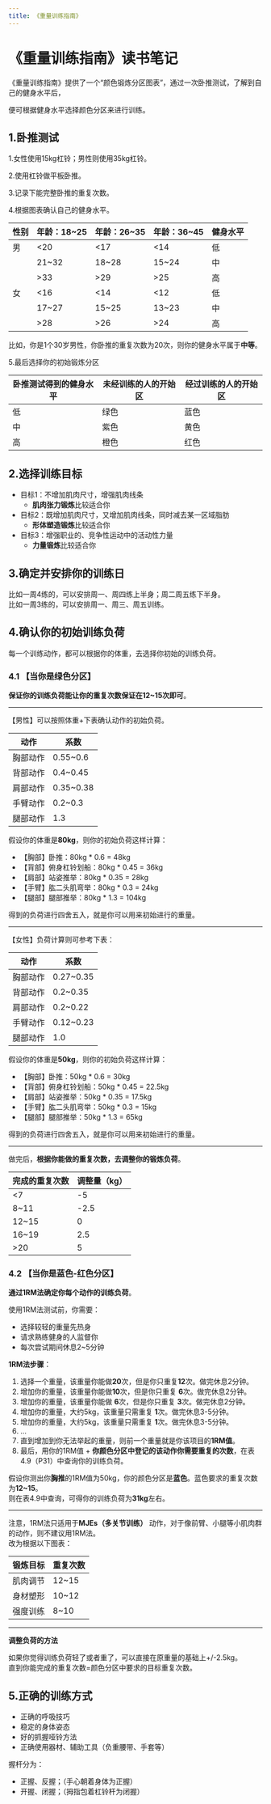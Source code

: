 ```yaml
---
title: 《重量训练指南》
---
```


# 《重量训练指南》读书笔记

《重量训练指南》提供了一个“颜色锻炼分区图表”，通过一次卧推测试，了解到自己的健身水平后，  

便可根据健身水平选择颜色分区来进行训练。  

## 1.卧推测试

1.女性使用15kg杠铃；男性则使用35kg杠铃。  

2.使用杠铃做平板卧推。  

3.记录下能完整卧推的重复次数。  

4.根据图表确认自己的健身水平。

| 性别 | 年龄：18~25 | 年龄：26~35 | 年龄：36~45 | 健身水平 |
|----|----------|----------|----------|------|
| 男  | <20      | <17      | <14      | 低    |
|    | 21~32    | 18~28    | 15~24    | 中    |
|    | >33      | >29      | >25      | 高    |
| 女  | <16      | <14      | <12      | 低    |
|    | 17~27    | 15~25    | 13~23    | 中    |
|    | >28      | >26      | >24      | 高    |

比如，你是1个30岁男性，你卧推的重复次数为20次，则你的健身水平属于**中等**。

5.最后选择你的初始锻炼分区

| 卧推测试得到的健身水平 | 未经训练的人的开始区 | 经过训练的人的开始区 |
|-------------|-----------|------------|
| 低           | 绿色        | 蓝色         |
| 中           | 紫色        | 黄色         |
| 高           | 橙色        | 红色         |




## 2.选择训练目标

- 目标1：不增加肌肉尺寸，增强肌肉线条
  - **肌肉张力锻炼**比较适合你
- 目标2：既增加肌肉尺寸，又增加肌肉线条，同时减去某一区域脂肪
  - **形体塑造锻炼**比较适合你
- 目标3：增强职业的、竞争性运动中的活动性力量
  - **力量锻炼**比较适合你

## 3.确定并安排你的训练日

比如一周4练的，可以安排周一、周四练上半身；周二周五练下半身。  
比如一周3练的，可以安排周一、周三、周五训练。  

## 4.确认你的初始训练负荷

每一个训练动作，都可以根据你的体重，去选择你初始的训练负荷。

### 4.1 【当你是绿色分区】

**保证你的训练负荷能让你的重复次数保证在12~15次即可**。


--------------------------------

【男性】可以按照体重+下表确认动作的初始负荷。  

| 动作 | 系数 |
|---|---|
|胸部动作|0.55~0.6|
|背部动作|0.4~0.45|
|肩部动作|0.35~0.38|
|手臂动作|0.2~0.3|
|腿部动作|1.3|

假设你的体重是**80kg**，则你的初始负荷这样计算：
- 【胸部】卧推：80kg * 0.6 = 48kg
- 【背部】俯身杠铃划船：80kg * 0.45 = 36kg
- 【肩部】站姿推举：80kg * 0.35 = 28kg
- 【手臂】肱二头肌弯举：80kg * 0.3 = 24kg
- 【腿部】腿部推举：80kg * 1.3 = 104kg

得到的负荷进行四舍五入，就是你可以用来初始进行的重量。

--------------------------------

【女性】负荷计算则可参考下表：

| 动作 | 系数        |
|---|-----------|
|胸部动作| 0.27~0.35 |
|背部动作| 0.2~0.35  |
|肩部动作| 0.2~0.22  |
|手臂动作| 0.12~0.23 |
|腿部动作| 1.0       |

假设你的体重是**50kg**，则你的初始负荷这样计算：
- 【胸部】卧推：50kg * 0.6 = 30kg
- 【背部】俯身杠铃划船：50kg * 0.45 = 22.5kg
- 【肩部】站姿推举：50kg * 0.35 = 17.5kg
- 【手臂】肱二头肌弯举：50kg * 0.3 = 15kg
- 【腿部】腿部推举：50kg * 1.3 = 65kg

得到的负荷进行四舍五入，就是你可以用来初始进行的重量。

---------------------------------

做完后，**根据你能做的重复次数，去调整你的锻炼负荷**。  

| 完成的重复次数 | 调整量（kg） |
|---------|---------|
| <7      | -5      |
| 8~11    | -2.5    |
| 12~15   | 0       |
| 16~19   | 2.5     |
| >20     | 5       |



### 4.2 【当你是蓝色-红色分区】

**通过1RM法确定你每个动作的训练负荷**。  

使用1RM法测试前，你需要：
- 选择较轻的重量先热身
- 请求熟练健身的人监督你
- 每次尝试期间休息2~5分钟


**1RM法步骤**：
1. 选择一个重量，该重量你能做**20**次，但是你只重复**12**次。做完休息2分钟。
2. 增加你的重量，该重量你能做**10**次，但是你只重复 **6**次。做完休息2分钟。
3. 增加你的重量，该重量你能做 **6**次，但是你只重复 **3**次。做完休息2分钟。  
4. 增加你的重量，大约5kg，该重量只需重复 **1**次。做完休息3-5分钟。  
5. 增加你的重量，大约5kg，该重量只需重复 **1**次。做完休息3-5分钟。  
6. ...
7. 直到增加到你无法举起的重量，则前一个重量就是你该项目的**1RM值**。  
8. 最后，用你的1RM值 + **你颜色分区中登记的该动作你需要重复的次数**，在表4.9（P31）中查询你的训练负荷。

假设你测出你**胸推**的1RM值为50kg，你的颜色分区是**蓝色**。蓝色要求的重复次数为**12~15**。  
则在表4.9中查询，可得你的训练负荷为**31kg**左右。  


-------------------------------------

注意，1RM法只适用于**MJEs（多关节训练）** 动作，对于像前臂、小腿等小肌肉群的动作，则不建议用1RM法。  
改为根据以下图表：

| 锻炼目标  | 重复次数   |
|-------|--------|
| 肌肉调节  | 12~15  |
| 身材塑形  | 10~12  |
| 强度训练  | 8~10   |

-------------------------------------

**调整负荷的方法**  

如果你觉得训练负荷轻了或者重了，可以直接在原重量的基础上+/-2.5kg。  
直到你能完成的重复次数=颜色分区中要求的目标重复次数。  


## 5.正确的训练方式

- 正确的呼吸技巧
- 稳定的身体姿态
- 好的抓握哑铃方法
- 正确使用器材、辅助工具（负重腰带、手套等）


握杆分为：
- 正握、反握；（手心朝着身体为正握）
- 开握、闭握；（拇指包着杠铃杆为闭握）





